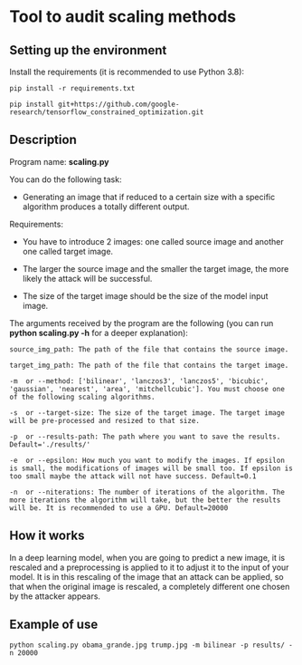 #  Tool to audit scaling methods

## Setting up the environment

Install the requirements (it is recommended to use Python 3.8):

```
pip install -r requirements.txt

pip install git+https://github.com/google-research/tensorflow_constrained_optimization.git
```


## Description

Program name: **scaling.py**

You can do the following task:

- Generating an image that if reduced to a certain size with a specific algorithm produces a totally different output.

Requirements:

- You have to introduce 2 images: one called source image and another one called target image.

- The larger the source image and the smaller the target image, the more likely the attack will be successful.

- The size of the target image should be the size of the model input image.

The arguments received by the program are the following (you can run **python scaling.py -h** for a deeper explanation):

```
source_img_path: The path of the file that contains the source image.

target_img_path: The path of the file that contains the target image.

-m  or --method: ['bilinear', 'lanczos3', 'lanczos5', 'bicubic', 'gaussian', 'nearest', 'area', 'mitchellcubic']. You must choose one of the following scaling algorithms.
    
-s  or --target-size: The size of the target image. The target image will be pre-processed and resized to that size.

-p  or --results-path: The path where you want to save the results. Default='./results/'

-e  or --epsilon: How much you want to modify the images. If epsilon is small, the modifications of images will be small too. If epsilon is too small maybe the attack will not have success. Default=0.1

-n  or --niterations: The number of iterations of the algorithm. The more iterations the algorithm will take, but the better the results will be. It is recommended to use a GPU. Default=20000
```
        
        
## How it works


In a deep learning model, when you are going to predict a new image, it is rescaled and a preprocessing is applied to it to adjust it to the input of your model. It is in this rescaling of the image that an attack can be applied, so that when the original image is rescaled, a completely different one chosen by the attacker appears. 


## Example of use

```
python scaling.py obama_grande.jpg trump.jpg -m bilinear -p results/ -n 20000
```


